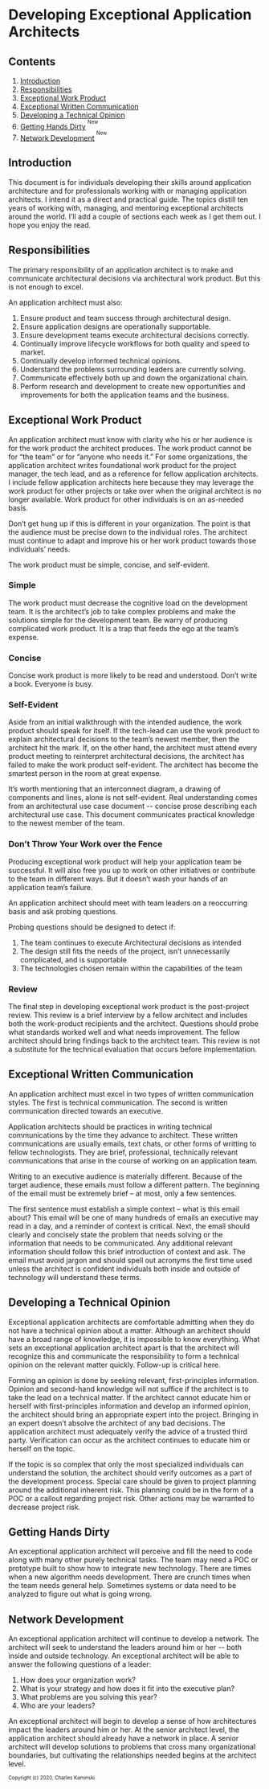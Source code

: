 # Developing Exceptional Application Architects
## Contents
1. [Introduction](#introduction)
1. [Responsibilities](#responsibilities)
1. [Exceptional Work Product](#wp)
1. [Exceptional Written Communication](#written)
1. [Developing a Technical Opinion](#opinion)
1. [Getting Hands Dirty](#hands) <sup><sup>New</sup></sup>
1. [Network Development](#network) <sup><sup>New</sup></sup>

## <a name="introduction"></a>Introduction
This document is for individuals developing their skills around application architecture and for professionals working with or managing application architects.  I intend it as a direct and practical guide.  The topics distill ten years of working with, managing, and mentoring exceptional architects around the world. I’ll add a couple of sections each week as I get them out.  I hope you enjoy the read.

## <a name="responsibilities"></a>Responsibilities
The primary responsibility of an application architect is to make and communicate architectural decisions via architectural work product.  But this is not enough to excel.
  
An application architect must also:
1. Ensure product and team success through architectural design.
1. Ensure application designs are operationally supportable.
1. Ensure development teams execute architectural decisions correctly.
1. Continually improve lifecycle workflows for both quality and speed to market.
1. Continually develop informed technical opinions.
1. Understand the problems surrounding leaders are currently solving.
1. Communicate effectively both up and down the organizational chain.
1. Perform research and development to create new opportunities and improvements for both the application teams and the business.

## <a name="wp"></a>Exceptional Work Product
An application architect must know with clarity who his or her audience is for the work product the architect produces. The work product cannot be for “the team” or for “anyone who needs it.” For some organizations, the application architect writes foundational work product for the project manager, the tech lead, and as a reference for fellow application architects. I include fellow application architects here because they may leverage the work product for other projects or take over when the original architect is no longer available. Work product for other individuals is on an as-needed basis.

Don’t get hung up if this is different in your organization. The point is that the audience must be precise down to the individual roles.  The architect must continue to adapt and improve his or her work product towards those individuals’ needs.

The work product must be simple, concise, and self-evident.

### Simple
The work product must decrease the cognitive load on the development team. It is the architect’s job to take complex problems and make the solutions simple for the development team. Be warry of producing complicated work product. It is a trap that feeds the ego at the team’s expense.

### Concise
Concise work product is more likely to be read and understood. Don’t write a book.  Everyone is busy.  

### Self-Evident
Aside from an initial walkthrough with the intended audience, the work product should speak for itself. If the tech-lead can use the work product to explain architectural decisions to the team’s newest member, then the architect hit the mark. If, on the other hand, the architect must attend every product meeting to reinterpret architectural decisions, the architect has failed to make the work product self-evident. The architect has become the smartest person in the room at great expense.

It’s worth mentioning that an interconnect diagram, a drawing of components and lines, alone is not self-evident.  Real understanding comes from an architectural use case document -- concise prose describing each architectural use case.  This document communicates practical knowledge to the newest member of the team.

### Don’t Throw Your Work over the Fence
Producing exceptional work product will help your application team be successful.  It will also free you up to work on other initiatives or contribute to the team in different ways.  But it doesn’t wash your hands of an application team’s failure.
  
An application architect should meet with team leaders on a reoccurring basis and ask probing questions. 

Probing questions should be designed to detect if:
1. The team continues to execute Architectural decisions as intended
1. The design still fits the needs of the project, isn’t unnecessarily complicated, and is supportable
1. The technologies chosen remain within the capabilities of the team

### Review
The final step in developing exceptional work product is the post-project review. This review is a brief interview by a fellow architect and includes both the work-product recipients and the architect. Questions should probe what standards worked well and what needs improvement. The fellow architect should bring findings back to the architect team. This review is not a substitute for the technical evaluation that occurs before implementation.

## <a name="written"></a>Exceptional Written Communication
An application architect must excel in two types of written communication styles. The first is technical communication. The second is written communication directed towards an executive.

Application architects should be practices in writing technical communications by the time they advance to architect. These written communications are usually emails, text chats, or other forms of writting to fellow technologists. They are brief, professional, technically relevant communications that arise in the course of working on an application team.

Writing to an executive audience is materially different. Because of the target audience, these emails must follow a different pattern. The beginning of the email must be extremely brief – at most, only a few sentences.

The first sentence must establish a simple context – what is this email about? This email will be one of many hundreds of emails an executive may read in a day, and a reminder of context is critical. Next, the email should clearly and concisely state the problem that needs solving or the information that needs to be communicated. Any additional relevant information should follow this brief introduction of context and ask. The email must avoid jargon and should spell out acronyms the first time used unless the architect is confident individuals both inside and outside of technology will understand these terms.  

## <a name="opinion"></a>Developing a Technical Opinion
Exceptional application architects are comfortable admitting when they do not have a technical opinion about a matter. Although an architect should have a broad range of knowledge, it is impossible to know everything. What sets an exceptional application architect apart is that the architect will recognize this and communicate the responsibility to form a technical opinion on the relevant matter quickly. Follow-up is critical here.

Forming an opinion is done by seeking relevant, first-principles information. Opinion and second-hand knowledge will not suffice if the architect is to take the lead on a technical matter. If the architect cannot educate him or herself with first-principles information and develop an informed opinion, the architect should bring an appropriate expert into the project. Bringing in an expert doesn’t absolve the architect of any bad decisions. The application architect must adequately verify the advice of a trusted third party. Verification can occur as the architect continues to educate him or herself on the topic.

If the topic is so complex that only the most specialized individuals can understand the solution, the architect should verify outcomes as a part of the development process. Special care should be given to project planning around the additional inherent risk. This planning could be in the form of a POC or a callout regarding project risk. Other actions may be warranted to decrease project risk.

## <a name="hands"></a>Getting Hands Dirty
An exceptional application architect will perceive and fill the need to code along with many other purely technical tasks. The team may need a POC or prototype built to show how to integrate new technology. There are times when a new algorithm needs development. There are crunch times when the team needs general help. Sometimes systems or data need to be analyzed to figure out what is going wrong.

## <a name="network"></a>Network Development
An exceptional application architect will continue to develop a network. The architect will seek to understand the leaders around him or her -- both inside and outside technology. An exceptional architect will be able to answer the following questions of a leader:
1. How does your organization work?
1. What is your strategy and how does it fit into the executive plan?   
1. What problems are you solving this year?
1. Who are your leaders?

An exceptional architect will begin to develop a sense of how architectures impact the leaders around him or her. At the senior architect level, the application architect should already have a network in place.  A senior architect will develop solutions to problems that cross many organizational boundaries, but cultivating the relationships needed begins at the architect level.

<sup><sup>Copyright (c) 2020, Charles Kaminski</sup></sup>
